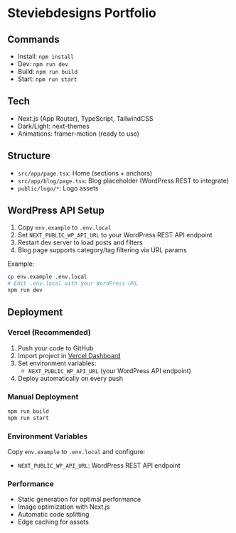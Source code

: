 # Steviebdesigns Portfolio

## Commands

- Install: `npm install`
- Dev: `npm run dev`
- Build: `npm run build`
- Start: `npm run start`

## Tech

- Next.js (App Router), TypeScript, TailwindCSS
- Dark/Light: next-themes
- Animations: framer-motion (ready to use)

## Structure

- `src/app/page.tsx`: Home (sections + anchors)
- `src/app/blog/page.tsx`: Blog placeholder (WordPress REST to integrate)
- `public/logo/*`: Logo assets

## WordPress API Setup

1. Copy `env.example` to `.env.local`
2. Set `NEXT_PUBLIC_WP_API_URL` to your WordPress REST API endpoint
3. Restart dev server to load posts and filters
4. Blog page supports category/tag filtering via URL params

Example:
```bash
cp env.example .env.local
# Edit .env.local with your WordPress URL
npm run dev
```

## Deployment

### Vercel (Recommended)

1. Push your code to GitHub
2. Import project in [Vercel Dashboard](https://vercel.com/dashboard)
3. Set environment variables:
   - `NEXT_PUBLIC_WP_API_URL` (your WordPress API endpoint)
4. Deploy automatically on every push

### Manual Deployment

```bash
npm run build
npm run start
```

### Environment Variables

Copy `env.example` to `.env.local` and configure:
- `NEXT_PUBLIC_WP_API_URL`: WordPress REST API endpoint

### Performance

- Static generation for optimal performance
- Image optimization with Next.js
- Automatic code splitting
- Edge caching for assets
